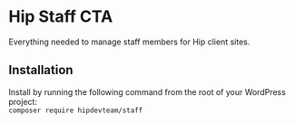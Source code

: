 # Hip Staff CTA
Everything needed to manage staff members for Hip client sites.

## Installation 
Install by running the following command from the root of your WordPress project:  
`composer require hipdevteam/staff`
